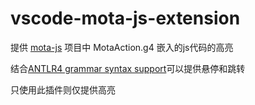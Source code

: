 # vscode-mota-js-extension

提供 [mota-js](https://github.com/ckcz123/mota-js) 项目中 MotaAction.g4 嵌入的js代码的高亮

结合[ANTLR4 grammar syntax support](https://marketplace.visualstudio.com/items?itemName=mike-lischke.vscode-antlr4)可以提供悬停和跳转

只使用此插件则仅提供高亮